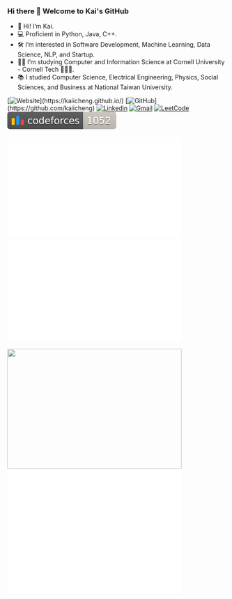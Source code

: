 ### Hi there 👋 Welcome to Kai's GitHub

<!-- **kaiicheng/kaiicheng** is a ✨ _special_ ✨ repository because its `README.md` (this file) appears on your GitHub profile. -->
<!-- Here are some ideas to get you started: -->
<!-- - 🤔 I’m actively seeking 2024 Software Development Engineer/Data Scientist opportunity.-->

- 👋 Hi! I’m Kai.
- 💻 Proficient in Python, Java, C++. 
- 🛠️ I’m interested in Software Development, Machine Learning, Data Science, NLP, and Startup.
- 👨‍🎓 I’m studying Computer and Information Science at Cornell University - Cornell Tech 🔴🐻🌇.
- 📚 I studied Computer Science, Electrical Engineering, Physics, Social Sciences, and Business at National Taiwan University.

<!-- Icon logo source -->
<!-- https://simpleicons.org/ -->

[![Website](https://img.shields.io/badge/-Website-4B9AE5?style=flat&logo=safari&logoColor=white&link=[https://kaiicheng.github.io/](https://kaiicheng.github.io/))](https://kaiicheng.github.io/)
[![GitHub](https://img.shields.io/badge/-GitHub-2F2F2F?style=flat&logo=github&logoColor=white&link=[https://github.com/kaiicheng](https://github.com/kaiicheng))](https://github.com/kaiicheng)
[![Linkedin](https://img.shields.io/badge/-LinkedIn-306EA8?style=flat&logo=Linkedin&logoColor=white&link=https://www.linkedin.com/in/kaiicheng/)](https://www.linkedin.com/in/kaiicheng/) 
[![Gmail](https://img.shields.io/badge/-Email-D9534F?style=flat&logo=gmail&logoColor=white&link=mailto:sc2745@cornell.edu)](mailto:sc2745@cornell.edu)
[![LeetCode](https://cp-logo.vercel.app/leetcode/kaiicheng)](https://leetcode.com/kaiicheng/)
[![Codeforces](https://raw.githubusercontent.com/kaiicheng/Codeforces-Dashboard/main/output/max_rating.svg)](https://codeforces.com/profile/kaiicheng)
<!-- [![LeetCode](https://img.shields.io/badge/-LeetCode-5CB85C?style=flat&logo=leetcode&logoColor=white&link=https://leetcode.com/kaiicheng/)](https://leetcode.com/kaiicheng/) -->
<!-- [![LeetCode](https://img.shields.io/badge/-Codeforces-5CB85C?style=flat&logo=leetcode&logoColor=white&link=https://leetcode.com/kaiicheng/)](https://leetcode.com/kaiicheng/) -->
<!-- [![Instagram](https://img.shields.io/badge/-Instagram-d62976?style=flat&logo=instagram&logoColor=white&link=https://www.instagram.com//)](https://www.instagram.com//) -->

<p float="left">
<img width="400em" src="https://raw.githubusercontent.com/kaiicheng/Github-Dashboard/master/generated/overview.svg#gh-light-mode-only"/><img width="400em" src="https://raw.githubusercontent.com/kaiicheng/Github-Dashboard/master/generated/languages.svg#gh-light-mode-only"/>
</p>

<!--
![Kai's github stats](https://github-readme-stats.vercel.app/api?username=kaiicheng)
-->
<p float="left">
<img width="400em" height="275" src="https://leetcard.jacoblin.cool/kaiicheng?theme=light&ext=contest"/><img width="400em" src="https://github.com/kaiicheng/Codeforces-Dashboard/blob/main/output/light_card.svg"/>
</p>
<!-- https://raw.githubusercontent.com/kaiicheng/Codeforces-Dashboard/main/output/light_card.svg -->

<!-- 
<img height="214em" src="https://github-readme-stats.vercel.app/api/top-langs/?username=kaiicheng&hide=notjupyter%20notebook&exclude_repo=N/A&custom_title=Most%20Used%20Languages&langs_count=4" />
<img width="350em" src="https://raw.githubusercontent.com/kaiicheng/Github-Dashboard/master/generated/languages.svg#gh-light-mode-only"/>
-->



<!-- [![Top Langs](https://github-readme-stats.vercel.app/api/top-langs/?username=kaiicheng&layout=compact)](https://github.com/anuraghazra/github-readme-stats) -->
<!-- ![Top Langs](https://github-readme-stats.vercel.app/api/top-langs/?username=kaiicheng) -->
<!-- [![Top Langs](https://github-readme-stats.vercel.app/api/top-langs/?username=anuraghazra)](https://github.com/anuraghazra/github-readme-stats) -->

<!--
 ![GitHub stats](https://github-readme-stats.vercel.app/api?username=kaiicheng&show_icons=true&count_private=true&theme=algolia&custom_title=GitHub%20Stats&include_all_commits=true&hide=issues&hide_title=true&card_width=400)
![Languages](https://github-readme-stats.vercel.app/api/top-langs/?username=kaiicheng&layout=compact&hide=jupyter%20notebook&theme=algolia&custom_title=Top%20Languages&langs_count=4)
-->

<!-- ![Kai's Most used languages](https://github-readme-stats.vercel.app/api/top-langs/?username=kaiicheng ID&layout=compact&hide_border=true&langs_count=10) -->
<!-- 
Here are some ideas to get you started:

- 🔭 I’m currently working on ...
- 🌱 I’m currently learning ...
- 👯 I’m looking to collaborate on ...
- 🤔 I’m looking for help with ...
- 💬 Ask me about ...
- 📫 How to reach me: ...
- 😄 Pronouns: ...
- ⚡ Fun fact: ...
 -->
